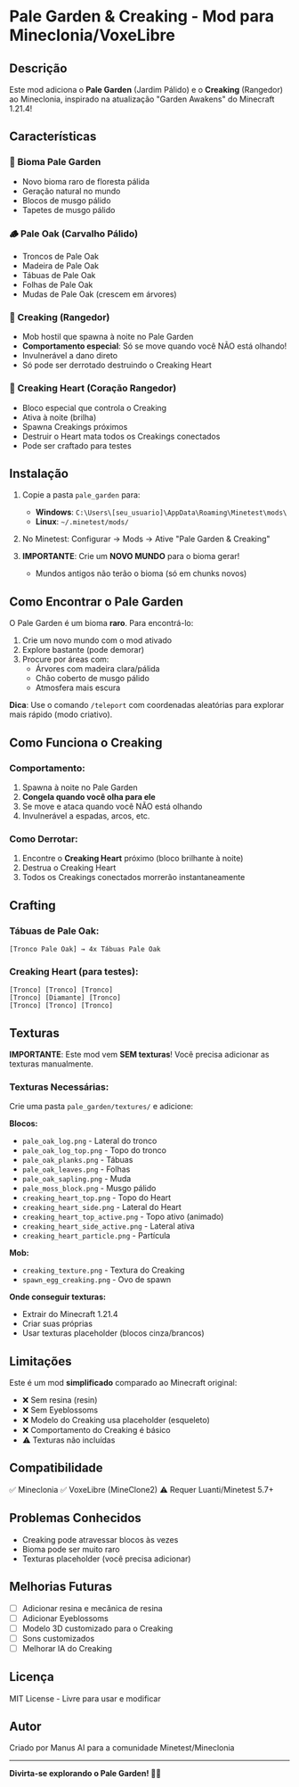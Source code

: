 # Pale Garden & Creaking - Mod para Mineclonia/VoxeLibre

## Descrição

Este mod adiciona o **Pale Garden** (Jardim Pálido) e o **Creaking** (Rangedor) ao Mineclonia, inspirado na atualização "Garden Awakens" do Minecraft 1.21.4!

## Características

### 🌲 Bioma Pale Garden
- Novo bioma raro de floresta pálida
- Geração natural no mundo
- Blocos de musgo pálido
- Tapetes de musgo pálido

### 🪵 Pale Oak (Carvalho Pálido)
- Troncos de Pale Oak
- Madeira de Pale Oak
- Tábuas de Pale Oak
- Folhas de Pale Oak
- Mudas de Pale Oak (crescem em árvores)

### 👻 Creaking (Rangedor)
- Mob hostil que spawna à noite no Pale Garden
- **Comportamento especial**: Só se move quando você NÃO está olhando!
- Invulnerável a dano direto
- Só pode ser derrotado destruindo o Creaking Heart

### 💎 Creaking Heart (Coração Rangedor)
- Bloco especial que controla o Creaking
- Ativa à noite (brilha)
- Spawna Creakings próximos
- Destruir o Heart mata todos os Creakings conectados
- Pode ser craftado para testes

## Instalação

1. Copie a pasta `pale_garden` para:
   - **Windows**: `C:\Users\[seu_usuario]\AppData\Roaming\Minetest\mods\`
   - **Linux**: `~/.minetest/mods/`

2. No Minetest: Configurar → Mods → Ative "Pale Garden & Creaking"

3. **IMPORTANTE**: Crie um **NOVO MUNDO** para o bioma gerar!
   - Mundos antigos não terão o bioma (só em chunks novos)

## Como Encontrar o Pale Garden

O Pale Garden é um bioma **raro**. Para encontrá-lo:

1. Crie um novo mundo com o mod ativado
2. Explore bastante (pode demorar)
3. Procure por áreas com:
   - Árvores com madeira clara/pálida
   - Chão coberto de musgo pálido
   - Atmosfera mais escura

**Dica**: Use o comando `/teleport` com coordenadas aleatórias para explorar mais rápido (modo criativo).

## Como Funciona o Creaking

### Comportamento:
1. Spawna à noite no Pale Garden
2. **Congela quando você olha para ele**
3. Se move e ataca quando você NÃO está olhando
4. Invulnerável a espadas, arcos, etc.

### Como Derrotar:
1. Encontre o **Creaking Heart** próximo (bloco brilhante à noite)
2. Destrua o Creaking Heart
3. Todos os Creakings conectados morrerão instantaneamente

## Crafting

### Tábuas de Pale Oak:
```
[Tronco Pale Oak] → 4x Tábuas Pale Oak
```

### Creaking Heart (para testes):
```
[Tronco] [Tronco] [Tronco]
[Tronco] [Diamante] [Tronco]
[Tronco] [Tronco] [Tronco]
```

## Texturas

**IMPORTANTE**: Este mod vem **SEM texturas**! Você precisa adicionar as texturas manualmente.

### Texturas Necessárias:

Crie uma pasta `pale_garden/textures/` e adicione:

**Blocos:**
- `pale_oak_log.png` - Lateral do tronco
- `pale_oak_log_top.png` - Topo do tronco
- `pale_oak_planks.png` - Tábuas
- `pale_oak_leaves.png` - Folhas
- `pale_oak_sapling.png` - Muda
- `pale_moss_block.png` - Musgo pálido
- `creaking_heart_top.png` - Topo do Heart
- `creaking_heart_side.png` - Lateral do Heart
- `creaking_heart_top_active.png` - Topo ativo (animado)
- `creaking_heart_side_active.png` - Lateral ativa
- `creaking_heart_particle.png` - Partícula

**Mob:**
- `creaking_texture.png` - Textura do Creaking
- `spawn_egg_creaking.png` - Ovo de spawn

**Onde conseguir texturas:**
- Extrair do Minecraft 1.21.4
- Criar suas próprias
- Usar texturas placeholder (blocos cinza/brancos)

## Limitações

Este é um mod **simplificado** comparado ao Minecraft original:

- ❌ Sem resina (resin)
- ❌ Sem Eyeblossoms
- ❌ Modelo do Creaking usa placeholder (esqueleto)
- ❌ Comportamento do Creaking é básico
- ⚠️ Texturas não incluídas

## Compatibilidade

✅ Mineclonia
✅ VoxeLibre (MineClone2)
⚠️ Requer Luanti/Minetest 5.7+

## Problemas Conhecidos

- Creaking pode atravessar blocos às vezes
- Bioma pode ser muito raro
- Texturas placeholder (você precisa adicionar)

## Melhorias Futuras

- [ ] Adicionar resina e mecânica de resina
- [ ] Adicionar Eyeblossoms
- [ ] Modelo 3D customizado para o Creaking
- [ ] Sons customizados
- [ ] Melhorar IA do Creaking

## Licença

MIT License - Livre para usar e modificar

## Autor

Criado por Manus AI para a comunidade Minetest/Mineclonia

---

**Divirta-se explorando o Pale Garden! 🌲👻**
